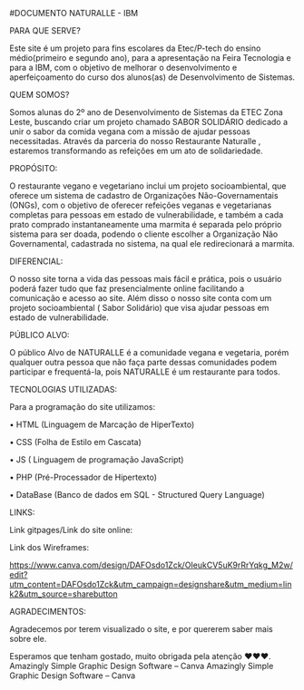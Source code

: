 #DOCUMENTO NATURALLE - IBM
 
PARA QUE SERVE?
 
Este site é um projeto para fins escolares da Etec/P-tech do ensino médio(primeiro e segundo ano), para a apresentação na Feira Tecnologia e para a IBM, com o objetivo de melhorar o desenvolvimento e aperfeiçoamento do curso dos alunos(as) de Desenvolvimento de Sistemas.
 
QUEM SOMOS?
 
Somos alunas do 2º ano de Desenvolvimento de Sistemas da ETEC Zona Leste, buscando criar um projeto chamado SABOR SOLIDÁRIO dedicado a unir o sabor da comida vegana com a missão de ajudar pessoas necessitadas. Através da parceria do nosso Restaurante Naturalle , estaremos transformando as refeições em um ato de solidariedade.
 
PROPÓSITO:
 
O restaurante vegano e vegetariano inclui um projeto socioambiental, que oferece um sistema de cadastro de Organizações Não-Governamentais (ONGs), com o objetivo de oferecer refeições veganas e vegetarianas completas para pessoas em estado de vulnerabilidade, e também a cada prato comprado instantaneamente uma marmita é separada pelo próprio sistema para ser doada, podendo o cliente escolher a Organização Não Governamental, cadastrada no sistema, na qual ele redirecionará a marmita.
 
DIFERENCIAL:
 
O nosso site torna a vida das pessoas mais fácil e prática, pois o usuário poderá fazer tudo que faz presencialmente online facilitando a comunicação e acesso ao site. Além disso o nosso site conta com um projeto socioambiental ( Sabor Solidário) que visa ajudar pessoas em estado de vulnerabilidade.
 
PÚBLICO ALVO:
 
O público Alvo de NATURALLE é a comunidade vegana e vegetaria, porém qualquer outra pessoa que não faça parte dessas comunidades podem participar e frequentá-la, pois NATURALLE é um restaurante para todos.
 
 
TECNOLOGIAS UTILIZADAS:
 
Para a programação do site utilizamos:
 
• HTML (Linguagem de Marcação de HiperTexto)

• CSS (Folha de Estilo em Cascata)

• JS ( Linguagem de programação JavaScript)

• PHP (Pré-Processador de Hipertexto)

• DataBase (Banco de dados em SQL - Structured Query Language)
 
 
LINKS:
 
Link gitpages/Link do site online:
 
 
Link dos Wireframes:
 
https://www.canva.com/design/DAFOsdo1Zck/OIeukCV5uK9rRrYqkg_M2w/edit?utm_content=DAFOsdo1Zck&utm_campaign=designshare&utm_medium=link2&utm_source=sharebutton
 
 
AGRADECIMENTOS:

Agradecemos por terem visualizado o site, e por quererem saber mais sobre ele.
 
Esperamos que tenham gostado, muito obrigada pela atenção ❤️❤️❤️.
Amazingly Simple Graphic Design Software – Canva
Amazingly Simple Graphic Design Software – Canva
